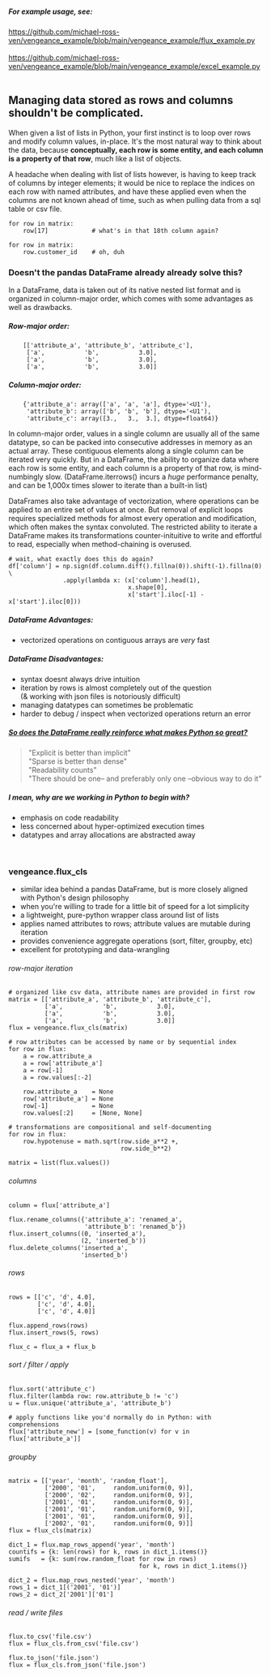 ##### For example usage, see:
https://github.com/michael-ross-ven/vengeance_example/blob/main/vengeance_example/flux_example.py
<br/>
<br/>
https://github.com/michael-ross-ven/vengeance_example/blob/main/vengeance_example/excel_example.py
<br/>
<br/>

## Managing data stored as rows and columns shouldn't be complicated.

When given a list of lists in Python, your first instinct is to loop over rows and modify column values, in-place. It's the most 
natural way to think about the data, because **conceptually, each row is some entity, and each column is a property of that row**, 
much like a list of objects.

A headache when dealing with list of lists however, is having to keep track of columns by integer elements; it would be nice to 
replace the indices on each row with named attributes, and have these applied even when the columns are not known ahead of time, 
such as when pulling data from a sql table or csv file.

    for row in matrix:
        row[17]            # what's in that 18th column again?

    for row in matrix:
        row.customer_id    # oh, duh


### Doesn't the pandas DataFrame already already solve this?
In a DataFrame, data is taken out of its native nested list format and is organized in column-major order, which comes with some 
advantages as well as drawbacks.

##### Row-major order:
        
        [['attribute_a', 'attribute_b', 'attribute_c'],
         ['a',           'b',           3.0],
         ['a',           'b',           3.0],
         ['a',           'b',           3.0]]

##### Column-major order:
        
        {'attribute_a': array(['a', 'a', 'a'], dtype='<U1'),
         'attribute_b': array(['b', 'b', 'b'], dtype='<U1'),
         'attribute_c': array([3.,   3.,  3.], dtype=float64)}


In column-major order, values in a single column are usually all of the same datatype, so can be packed into consecutive 
addresses in memory as an actual array. These contiguous elements along a single column can be iterated very quickly. 
But in a DataFrame, the ability to organize data where each row is some entity, and each column is a property of that row, 
is mind-numbingly slow. (DataFrame.iterrows() incurs a *huge* performance penalty, and can be 1,000x times slower to iterate 
than a built-in list)

DataFrames also take advantage of vectorization, where operations can be applied to an entire set of values at once. 
But removal of explicit loops requires specialized methods for almost every operation and modification, which often makes 
the syntax convoluted. The restricted ability to iterate a DataFrame makes its transformations counter-inituitive to write and 
effortful to read, especially when method-chaining is overused.

    # wait, what exactly does this do again?
    df['column'] = np.sign(df.column.diff().fillna(0)).shift(-1).fillna(0) \
                   .apply(lambda x: (x['column'].head(1),
                                     x.shape[0],
                                     x['start'].iloc[-1] - x['start'].iloc[0]))


##### DataFrame Advantages:
* vectorized operations on contiguous arrays are *very* fast

##### DataFrame Disadvantages:
* syntax doesnt always drive intuition
* iteration by rows is almost completely out of the question \
  (& working with json files is notoriously difficult)
* managing datatypes can sometimes be problematic
* harder to debug / inspect when vectorized operations return an error

##### [So does the DataFrame really reinforce what makes Python so great?](https://en.wikipedia.org/wiki/Zen_of_Python)
>"Explicit is better than implicit" \
"Sparse is better than dense" \
"Readability counts" \
"There should be one– and preferably only one –obvious way to do it"
>

##### I mean, why are we working in Python to begin with?
* emphasis on code readability
* less concerned about hyper-optimized execution times
* datatypes and array allocations are abstracted away
<br/>

### vengeance.flux_cls
* similar idea behind a pandas DataFrame, but is more closely aligned with Python's design philosophy
* when you're willing to trade for a little bit of speed for a lot simplicity
* a lightweight, pure-python wrapper class around list of lists
* applies named attributes to rows; attribute values are mutable during iteration
* provides convenience aggregate operations (sort, filter, groupby, etc)
* excellent for prototyping and data-wrangling

###### row-major iteration
    
    # organized like csv data, attribute names are provided in first row
    matrix = [['attribute_a', 'attribute_b', 'attribute_c'],
              ['a',           'b',           3.0],
              ['a',           'b',           3.0],
              ['a',           'b',           3.0]]
    flux = vengeance.flux_cls(matrix)

    # row attributes can be accessed by name or by sequential index
    for row in flux:
        a = row.attribute_a
        a = row['attribute_a']
        a = row[-1]
        a = row.values[:-2]

        row.attribute_a    = None
        row['attribute_a'] = None
        row[-1]            = None
        row.values[:2]     = [None, None]

    # transformations are compositional and self-documenting
    for row in flux:
        row.hypotenuse = math.sqrt(row.side_a**2 +,
                                   row.side_b**2)

    matrix = list(flux.values())


###### columns
    column = flux['attribute_a']

    flux.rename_columns({'attribute_a': 'renamed_a',
                         'attribute_b': 'renamed_b'})
    flux.insert_columns((0, 'inserted_a'),
                        (2, 'inserted_b'))
    flux.delete_columns('inserted_a',
                        'inserted_b')


###### rows
    rows = [['c', 'd', 4.0],
            ['c', 'd', 4.0],
            ['c', 'd', 4.0]]

    flux.append_rows(rows)
    flux.insert_rows(5, rows)

    flux_c = flux_a + flux_b


###### sort / filter / apply
    flux.sort('attribute_c')
    flux.filter(lambda row: row.attribute_b != 'c')
    u = flux.unique('attribute_a', 'attribute_b')

    # apply functions like you'd normally do in Python: with comprehensions
    flux['attribute_new'] = [some_function(v) for v in flux['attribute_a']]


###### groupby
    matrix = [['year', 'month', 'random_float'],
              ['2000', '01',     random.uniform(0, 9)],
              ['2000', '02',     random.uniform(0, 9)],
              ['2001', '01',     random.uniform(0, 9)],
              ['2001', '01',     random.uniform(0, 9)],
              ['2001', '01',     random.uniform(0, 9)],
              ['2002', '01',     random.uniform(0, 9)]]
    flux = flux_cls(matrix)

    dict_1 = flux.map_rows_append('year', 'month')
    countifs = {k: len(rows) for k, rows in dict_1.items()}
    sumifs   = {k: sum(row.random_float for row in rows)
                                        for k, rows in dict_1.items()}

    dict_2 = flux.map_rows_nested('year', 'month')
    rows_1 = dict_1[('2001', '01')]
    rows_2 = dict_2['2001']['01']


###### read / write files
    flux.to_csv('file.csv')
    flux = flux_cls.from_csv('file.csv')

    flux.to_json('file.json')
    flux = flux_cls.from_json('file.json')

